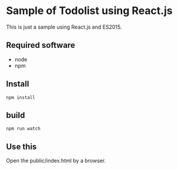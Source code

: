 # Sample of Todolist using React.js
This is just a sample using React.js and ES2015.

## Required software
+ node
+ npm

## Install
```
npm install 
```

## build
```
npm run watch
```

## Use this
Open the public/index.html by a browser.

